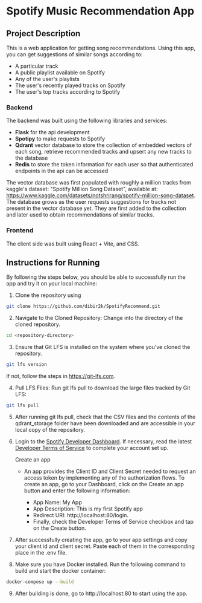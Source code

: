 # Spotify Music Recommendation App

## Project Description

This is a web application for getting song recommendations. Using this app, you can get suggestions of similar songs according to:

* A particular track
* A public playlist available on Spotify
* Any of the user's playlists
* The user's recently played tracks on Spotify
* The user's top tracks according to Spotify

### Backend 

The backend was built using the following libraries and services: 

* **Flask** for the api development
* **Spotipy** to make requests to Spotify
* **Qdrant** vector database to store the collection of embedded vectors of each song, retrieve recommended tracks and upsert any new tracks to the database
* **Redis** to store the token information for each user so that authenticated endpoints in the api can be accessed

The vector database was first populated with roughly a million tracks from kaggle's dataset: "Spotify Million Song Dataset", available at: https://www.kaggle.com/datasets/notshrirang/spotify-million-song-dataset. The database grows as the user requests suggestions for tracks not present in the vector database yet. They are first added to the collection and later used to obtain recommendations of similar tracks.

### Frontend

The client side was built using React + Vite, and CSS.  

## Instructions for Running 

By following the steps below, you should be able to successfully run the app and try it on your local machine:

1. Clone the repository using 

```bash
git clone https://github.com/dibir2k/SpotifyRecommend.git
```

2. Navigate to the Cloned Repository: Change into the directory of the cloned repository.

```bash
cd <repository-directory>
```

3. Ensure that Git LFS is installed on the system where you've cloned the repository. 

```bash
git lfs version
```

If not, follow the steps in https://git-lfs.com.

4. Pull LFS Files: Run git lfs pull to download the large files tracked by Git LFS:

```bash
git lfs pull
```

5. After running git lfs pull, check that the CSV files and the contents of the qdrant_storage folder have been downloaded and are accessible in your local copy of the repository.

6. Login to the [Spotify Developer Dashboard](https://developer.spotify.com/dashboard). If necessary, read the latest [Developer Terms of Service](https://developer.spotify.com/terms) to complete your account set up.

    Create an app
    * An app provides the Client ID and Client Secret needed to request an access token by implementing any of the authorization flows. To create an app, go to your Dashboard, click on the Create an app button and enter the following information:

        - App Name: My App
        - App Description: This is my first Spotify app
        - Redirect URI: http://localhost:80/login.
        - Finally, check the Developer Terms of Service checkbox and tap on the Create button.

7. After successfully creating the app, go to your app settings and copy your client id and client secret. Paste each of them in the corresponding place in the .env file.

8. Make sure you have Docker installed. Run the following command to build and start the docker container:

```bash
docker-compose up --build
```
9. After building is done, go to http://localhost:80 to start using the app.



